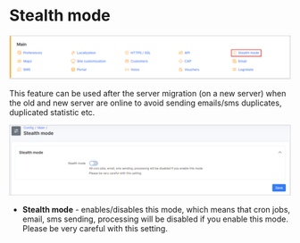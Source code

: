 Stealth mode
=====

![icon](icon.png)

This feature can be used after the server migration (on a new server) when the old and new server are online to avoid sending emails/sms duplicates, duplicated statistic etc.

![stealth](stealth.png)

* **Stealth mode** - enables/disables this mode, which means that cron jobs, email, sms sending, processing will be disabled if you enable this mode. Please be very careful with this setting.
